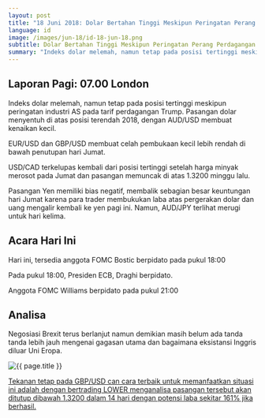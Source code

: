 ```yaml
---
layout: post
title: "18 Juni 2018: Dolar Bertahan Tinggi Meskipun Peringatan Perang Perdagangan"
language: id
image: /images/jun-18/id-18-jun-18.png
subtitle: Dolar Bertahan Tinggi Meskipun Peringatan Perang Perdagangan
summary: "Indeks dolar melemah, namun tetap pada posisi tertinggi meskipun peringatan industri AS pada tarif perdagangan Trump. Pasangan dolar menyentuh di atas posisi terendah 2018, dengan AUD/USD membuat kenaikan kecil."
---
```

## Laporan Pagi: 07.00 London

Indeks dolar melemah, namun tetap pada posisi tertinggi meskipun peringatan industri AS pada tarif perdagangan Trump. Pasangan dolar menyentuh di atas posisi terendah 2018, dengan AUD/USD membuat kenaikan kecil.

EUR/USD dan GBP/USD membuat celah pembukaan kecil lebih rendah di bawah penutupan hari Jumat.

USD/CAD terkelupas kembali dari posisi tertinggi setelah harga minyak merosot pada Jumat dan pasangan memuncak di atas 1.3200 minggu lalu.

Pasangan Yen memiliki bias negatif, membalik sebagian besar keuntungan hari Jumat karena para trader membukukan laba atas pergerakan dolar dan uang mengalir kembali ke yen pagi ini. Namun, AUD/JPY terlihat merugi untuk hari kelima.

## Acara Hari Ini

Hari ini, tersedia anggota FOMC Bostic berpidato pada pukul 18:00

Pada pukul 18:00, Presiden ECB, Draghi berpidato.

Anggota FOMC Williams berpidato pada pukul 21:00

## Analisa

Negosiasi Brexit terus berlanjut namun demikian masih belum ada tanda tanda lebih jauh mengenai gagasan utama dan bagaimana eksistansi Inggris diluar Uni Eropa.

<img src="{{ site.url }}/images/jun-18/id-18-jun-18.png" alt="{{ page.title }}" title="{{ page.title }}">

<a href="%LINK%%currency=USD&market=forex&underlying=frxGBPUSD&formname=higherlower&duration_amount=14&duration_units=d&amount=10&amount_type=stake&expiry_type=duration&barrier=1.3200" target="_blank">Tekanan tetap pada GBP/USD can cara terbaik untuk memanfaatkan situasi ini adalah dengan bertrading LOWER menganalisa pasangan tersebut akan ditutup dibawah 1.3200 dalam 14 hari dengan potensi laba sekitar 161% jika berhasil.</a>
